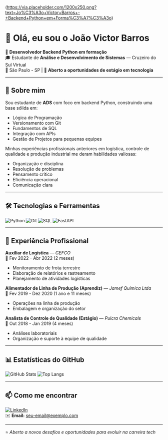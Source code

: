 (https://via.placeholder.com/1200x250.png?text=Jo%C3%A3o+Victor+Barros+-+Backend+Python+em+Forma%C3%A7%C3%A3o)

# 👋 Olá, eu sou o João Victor Barros

🎯 **Desenvolvedor Backend Python em formação**  
🎓 Estudante de **Análise e Desenvolvimento de Sistemas** — Cruzeiro do Sul Virtual  
📍 São Paulo - SP | 💼 **Aberto a oportunidades de estágio em tecnologia**

---

## 🚀 Sobre mim

Sou estudante de **ADS** com foco em backend Python, construindo uma base sólida em:
- Lógica de Programação
- Versionamento com Git
- Fundamentos de SQL
- Integração com APIs
- Gestão de Projetos para pequenas equipes

Minhas experiências profissionais anteriores em logística, controle de qualidade e produção industrial me deram habilidades valiosas:
- Organização e disciplina
- Resolução de problemas
- Pensamento crítico
- Eficiência operacional
- Comunicação clara

---

## 🛠 Tecnologias e Ferramentas

![Python](https://img.shields.io/badge/Python-3776AB?style=flat&logo=python&logoColor=white)
![Git](https://img.shields.io/badge/Git-F05032?style=flat&logo=git&logoColor=white)
![SQL](https://img.shields.io/badge/SQL-336791?style=flat&logo=postgresql&logoColor=white)
![FastAPI](https://img.shields.io/badge/FastAPI-009688?style=flat&logo=fastapi&logoColor=white)

---

## 💼 Experiência Profissional

**Auxiliar de Logística** — *GEFCO*  
📅 Fev 2022 - Abr 2022 (2 meses)  
- Monitoramento de frota terrestre  
- Elaboração de relatórios e rastreamento  
- Planejamento de atividades logísticas

**Alimentador de Linha de Produção (Aprendiz)** — *Jamef Química Ltda*  
📅 Fev 2019 - Dez 2020 (1 ano e 11 meses)  
- Operações na linha de produção  
- Embalagem e organização do setor

**Analista de Controle de Qualidade (Estágio)** — *Pulcra Chemicals*  
📅 Out 2018 - Jan 2019 (4 meses)  
- Análises laboratoriais  
- Organização e suporte à equipe de qualidade

---

## 📊 Estatísticas do GitHub

![GitHub Stats](https://github-readme-stats.vercel.app/api?username=SEU-USUARIO&show_icons=true&theme=dracula)
![Top Langs](https://github-readme-stats.vercel.app/api/top-langs/?username=SEU-USUARIO&layout=compact&theme=dracula)

---

## 📫 Como me encontrar

[![LinkedIn](https://img.shields.io/badge/LinkedIn-0077B5?style=flat&logo=linkedin&logoColor=white)](https://www.linkedin.com/in/joão-victor-barros)  
✉️ **Email:** seu-email@exemplo.com  

---

⭐ *Aberto a novos desafios e oportunidades para evoluir na carreira tech*

